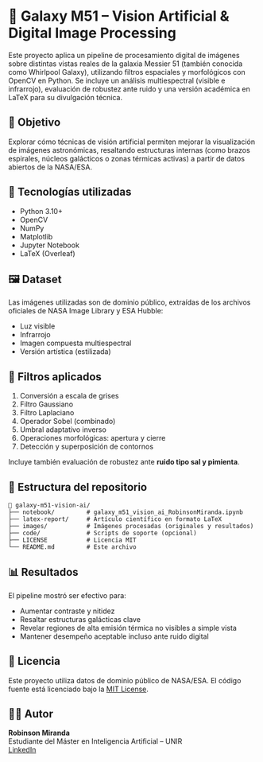# 🌌 Galaxy M51 – Vision Artificial & Digital Image Processing

Este proyecto aplica un pipeline de procesamiento digital de imágenes sobre distintas vistas reales de la galaxia Messier 51 (también conocida como Whirlpool Galaxy), utilizando filtros espaciales y morfológicos con OpenCV en Python. Se incluye un análisis multiespectral (visible e infrarrojo), evaluación de robustez ante ruido y una versión académica en LaTeX para su divulgación técnica.

## 📌 Objetivo

Explorar cómo técnicas de visión artificial permiten mejorar la visualización de imágenes astronómicas, resaltando estructuras internas (como brazos espirales, núcleos galácticos o zonas térmicas activas) a partir de datos abiertos de la NASA/ESA.

## 🧰 Tecnologías utilizadas

- Python 3.10+
- OpenCV
- NumPy
- Matplotlib
- Jupyter Notebook
- LaTeX (Overleaf)

## 🖼️ Dataset

Las imágenes utilizadas son de dominio público, extraídas de los archivos oficiales de NASA Image Library y ESA Hubble:

- Luz visible
- Infrarrojo
- Imagen compuesta multiespectral
- Versión artística (estilizada)

## 🧪 Filtros aplicados

1. Conversión a escala de grises  
2. Filtro Gaussiano  
3. Filtro Laplaciano  
4. Operador Sobel (combinado)  
5. Umbral adaptativo inverso  
6. Operaciones morfológicas: apertura y cierre  
7. Detección y superposición de contornos

Incluye también evaluación de robustez ante **ruido tipo sal y pimienta**.

## 📂 Estructura del repositorio

```
📂 galaxy-m51-vision-ai/
├── notebook/         # galaxy_m51_vision_ai_RobinsonMiranda.ipynb
├── latex-report/     # Artículo científico en formato LaTeX
├── images/           # Imágenes procesadas (originales y resultados)
├── code/             # Scripts de soporte (opcional)
├── LICENSE           # Licencia MIT
└── README.md         # Este archivo
```

## 📊 Resultados

El pipeline mostró ser efectivo para:
- Aumentar contraste y nitidez
- Resaltar estructuras galácticas clave
- Revelar regiones de alta emisión térmica no visibles a simple vista
- Mantener desempeño aceptable incluso ante ruido digital

## 📜 Licencia

Este proyecto utiliza datos de dominio público de NASA/ESA. El código fuente está licenciado bajo la [MIT License](LICENSE).

## 👨‍💻 Autor

**Robinson Miranda**  
Estudiante del Máster en Inteligencia Artificial – UNIR  
[LinkedIn](https://www.linkedin.com/in/robinsonmirandaco/)

